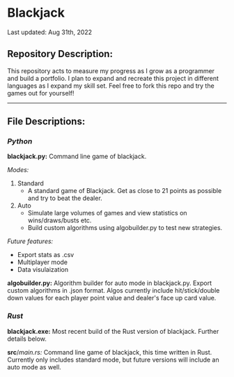 # Blackjack

Last updated: Aug 31th, 2022

## Repository Description:

This repository acts to measure my progress as I grow as a programmer and build a portfolio.
I plan to expand and recreate this project in different languages as I expand my skill set.
Feel free to fork this repo and try the games out for yourself!

---

## File Descriptions:

### ***Python***

**blackjack.py:** 
    Command line game of blackjack.

*Modes:* 

1. Standard 
   - A standard game of Blackjack. Get as close to 21 points as possible and try to beat the dealer.
2.  Auto 
    - Simulate large volumes of games and view statistics on wins/draws/busts etc.
    - Build custom algorithms using algobuilder.py to test new strategies.

*Future features:*
- Export stats as .csv
- Multiplayer mode
- Data visulaization

**algobuilder.py:**
Algorithm builder for auto mode in blackjack.py.
Export custom algorithms in .json format.
Algos currently include hit/stick/double down values for each player point value and dealer's face up card value.

### ***Rust***

**blackjack.exe:**
    Most recent build of the Rust version of blackjack. Further details below.

**src**/*main.rs:*
    Command line game of blackjack, this time written in Rust. 
    Currently only includes standard mode, but future versions will include an auto mode as well.